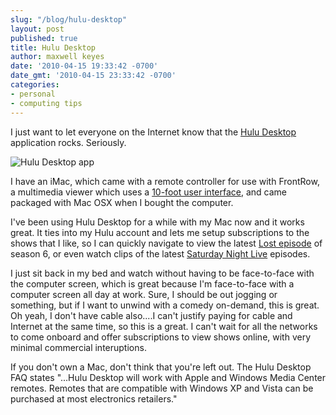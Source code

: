 ```yaml
---
slug: "/blog/hulu-desktop"
layout: post
published: true
title: Hulu Desktop
author: maxwell keyes
date: '2010-04-15 19:33:42 -0700'
date_gmt: '2010-04-15 23:33:42 -0700'
categories:
- personal
- computing tips
---
```


I just want to let everyone on the Internet know that the
[Hulu Desktop](http://www.hulu.com/labs/hulu-desktop) application rocks.
Seriously.

![Hulu Desktop app](./hulu-desktop.gif "Hulu Desktop application")

I have an iMac, which came with a remote controller for use with FrontRow, a
multimedia viewer which uses a
[10-foot user interface](http://en.wikipedia.org/wiki/10-foot_user_interface),
and came packaged with Mac OSX when I bought the computer.

I've been using Hulu Desktop for a while with my Mac now and it works great. It
ties into my Hulu account and lets me setup subscriptions to the shows that I
like, so I can quickly navigate to view the latest
[Lost episode](http://www.hulu.com/lost) of season 6, or even watch clips of the
latest [Saturday Night Live](http://www.hulu.com/saturday-night-live) episodes.

I just sit back in my bed and watch without having to be face-to-face with the
computer screen, which is great because I'm face-to-face with a computer screen
all day at work. Sure, I should be out jogging or something, but if I want to
unwind with a comedy on-demand, this is great. Oh yeah, I don't have cable
also....I can't justify paying for cable and Internet at the same time, so this
is a great. I can't wait for all the networks to come onboard and offer
subscriptions to view shows online, with very minimal commercial interuptions.

If you don't own a Mac, don't think that you're left out. The Hulu Desktop FAQ
states "...Hulu Desktop will work with Apple and Windows Media Center remotes.
Remotes that are compatible with Windows XP and Vista can be purchased at most
electronics retailers."
